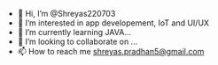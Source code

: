 - 👋 Hi, I’m @Shreyas220703
- 👀 I’m interested in app developement, IoT and UI/UX
- 🌱 I’m currently learning JAVA...
- 💞️ I’m looking to collaborate on ...
- 📫 How to reach me shreyas.pradhan5@gmail.com

<!---
Shreyas220703/Shreyas220703 is a ✨ special ✨ repository because its `README.md` (this file) appears on your GitHub profile.
You can click the Preview link to take a look at your changes.
--->
